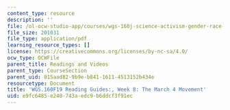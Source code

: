 ```yaml
---
content_type: resource
description: ''
file: /ol-ocw-studio-app/courses/wgs-160j-science-activism-gender-race-and-power-fall-2019/e9fc6485e240743aedc9b6ddcf3f91ec_MITWGS_160F19_Wk8ReadingGuide.pdf
file_size: 201031
file_type: application/pdf
learning_resource_types: []
license: https://creativecommons.org/licenses/by-nc-sa/4.0/
ocw_type: OCWFile
parent_title: Readings and Videos
parent_type: CourseSection
parent_uid: 015aad82-9b9e-b841-1611-4513152b434e
resourcetype: Document
title: 'WGS.160F19 Reading Guides:, Week 8: The March 4 Movement'
uid: e9fc6485-e240-743a-edc9-b6ddcf3f91ec
---
```

